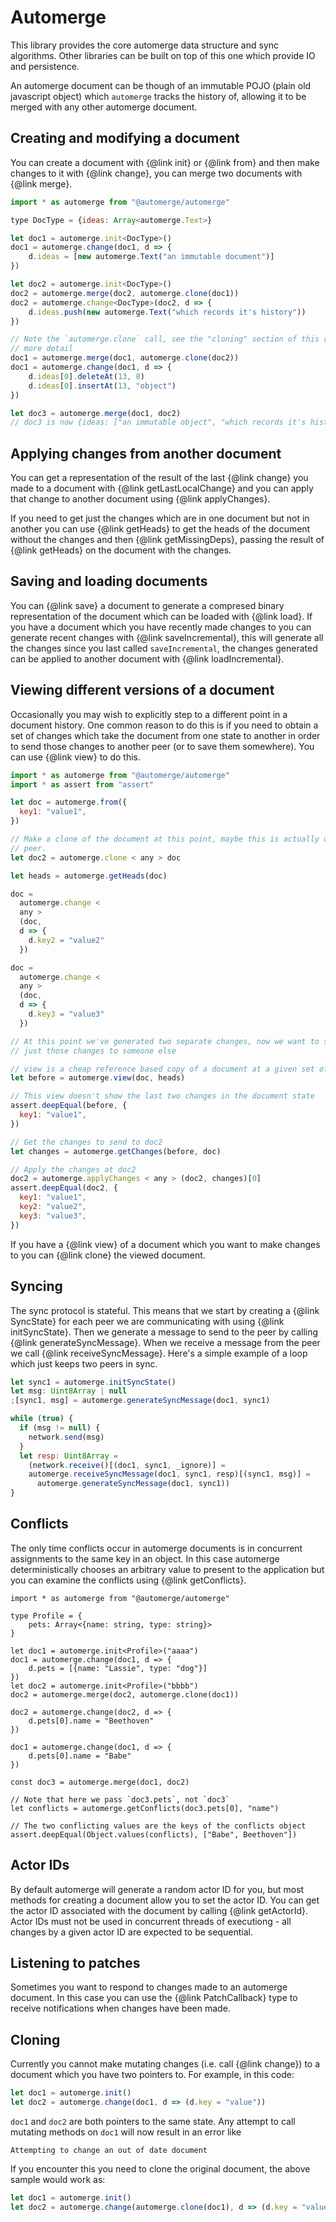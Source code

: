 # Automerge

This library provides the core automerge data structure and sync algorithms.
Other libraries can be built on top of this one which provide IO and
persistence.

An automerge document can be though of an immutable POJO (plain old javascript
object) which `automerge` tracks the history of, allowing it to be merged with
any other automerge document.

## Creating and modifying a document

You can create a document with {@link init} or {@link from} and then make
changes to it with {@link change}, you can merge two documents with {@link
merge}.

```javascript
import * as automerge from "@automerge/automerge"

type DocType = {ideas: Array<automerge.Text>}

let doc1 = automerge.init<DocType>()
doc1 = automerge.change(doc1, d => {
    d.ideas = [new automerge.Text("an immutable document")]
})

let doc2 = automerge.init<DocType>()
doc2 = automerge.merge(doc2, automerge.clone(doc1))
doc2 = automerge.change<DocType>(doc2, d => {
    d.ideas.push(new automerge.Text("which records it's history"))
})

// Note the `automerge.clone` call, see the "cloning" section of this readme for
// more detail
doc1 = automerge.merge(doc1, automerge.clone(doc2))
doc1 = automerge.change(doc1, d => {
    d.ideas[0].deleteAt(13, 8)
    d.ideas[0].insertAt(13, "object")
})

let doc3 = automerge.merge(doc1, doc2)
// doc3 is now {ideas: ["an immutable object", "which records it's history"]}
```

## Applying changes from another document

You can get a representation of the result of the last {@link change} you made
to a document with {@link getLastLocalChange} and you can apply that change to
another document using {@link applyChanges}.

If you need to get just the changes which are in one document but not in another
you can use {@link getHeads} to get the heads of the document without the
changes and then {@link getMissingDeps}, passing the result of {@link getHeads}
on the document with the changes.

## Saving and loading documents

You can {@link save} a document to generate a compresed binary representation of
the document which can be loaded with {@link load}. If you have a document which
you have recently made changes to you can generate recent changes with {@link
saveIncremental}, this will generate all the changes since you last called
`saveIncremental`, the changes generated can be applied to another document with
{@link loadIncremental}.

## Viewing different versions of a document

Occasionally you may wish to explicitly step to a different point in a document
history. One common reason to do this is if you need to obtain a set of changes
which take the document from one state to another in order to send those changes
to another peer (or to save them somewhere). You can use {@link view} to do this.

```javascript
import * as automerge from "@automerge/automerge"
import * as assert from "assert"

let doc = automerge.from({
  key1: "value1",
})

// Make a clone of the document at this point, maybe this is actually on another
// peer.
let doc2 = automerge.clone < any > doc

let heads = automerge.getHeads(doc)

doc =
  automerge.change <
  any >
  (doc,
  d => {
    d.key2 = "value2"
  })

doc =
  automerge.change <
  any >
  (doc,
  d => {
    d.key3 = "value3"
  })

// At this point we've generated two separate changes, now we want to send
// just those changes to someone else

// view is a cheap reference based copy of a document at a given set of heads
let before = automerge.view(doc, heads)

// This view doesn't show the last two changes in the document state
assert.deepEqual(before, {
  key1: "value1",
})

// Get the changes to send to doc2
let changes = automerge.getChanges(before, doc)

// Apply the changes at doc2
doc2 = automerge.applyChanges < any > (doc2, changes)[0]
assert.deepEqual(doc2, {
  key1: "value1",
  key2: "value2",
  key3: "value3",
})
```

If you have a {@link view} of a document which you want to make changes to you
can {@link clone} the viewed document.

## Syncing

The sync protocol is stateful. This means that we start by creating a {@link
SyncState} for each peer we are communicating with using {@link initSyncState}.
Then we generate a message to send to the peer by calling {@link
generateSyncMessage}. When we receive a message from the peer we call {@link
receiveSyncMessage}. Here's a simple example of a loop which just keeps two
peers in sync.

```javascript
let sync1 = automerge.initSyncState()
let msg: Uint8Array | null
;[sync1, msg] = automerge.generateSyncMessage(doc1, sync1)

while (true) {
  if (msg != null) {
    network.send(msg)
  }
  let resp: Uint8Array =
    (network.receive()[(doc1, sync1, _ignore)] =
    automerge.receiveSyncMessage(doc1, sync1, resp)[(sync1, msg)] =
      automerge.generateSyncMessage(doc1, sync1))
}
```

## Conflicts

The only time conflicts occur in automerge documents is in concurrent
assignments to the same key in an object. In this case automerge
deterministically chooses an arbitrary value to present to the application but
you can examine the conflicts using {@link getConflicts}.

```
import * as automerge from "@automerge/automerge"

type Profile = {
    pets: Array<{name: string, type: string}>
}

let doc1 = automerge.init<Profile>("aaaa")
doc1 = automerge.change(doc1, d => {
    d.pets = [{name: "Lassie", type: "dog"}]
})
let doc2 = automerge.init<Profile>("bbbb")
doc2 = automerge.merge(doc2, automerge.clone(doc1))

doc2 = automerge.change(doc2, d => {
    d.pets[0].name = "Beethoven"
})

doc1 = automerge.change(doc1, d => {
    d.pets[0].name = "Babe"
})

const doc3 = automerge.merge(doc1, doc2)

// Note that here we pass `doc3.pets`, not `doc3`
let conflicts = automerge.getConflicts(doc3.pets[0], "name")

// The two conflicting values are the keys of the conflicts object
assert.deepEqual(Object.values(conflicts), ["Babe", Beethoven"])
```

## Actor IDs

By default automerge will generate a random actor ID for you, but most methods
for creating a document allow you to set the actor ID. You can get the actor ID
associated with the document by calling {@link getActorId}. Actor IDs must not
be used in concurrent threads of executiong - all changes by a given actor ID
are expected to be sequential.

## Listening to patches

Sometimes you want to respond to changes made to an automerge document. In this
case you can use the {@link PatchCallback} type to receive notifications when
changes have been made.

## Cloning

Currently you cannot make mutating changes (i.e. call {@link change}) to a
document which you have two pointers to. For example, in this code:

```javascript
let doc1 = automerge.init()
let doc2 = automerge.change(doc1, d => (d.key = "value"))
```

`doc1` and `doc2` are both pointers to the same state. Any attempt to call
mutating methods on `doc1` will now result in an error like

    Attempting to change an out of date document

If you encounter this you need to clone the original document, the above sample
would work as:

```javascript
let doc1 = automerge.init()
let doc2 = automerge.change(automerge.clone(doc1), d => (d.key = "value"))
```
